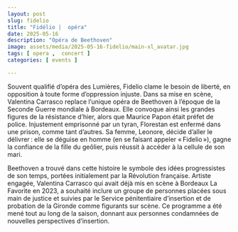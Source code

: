 ```yaml
---
layout: post
slug: fidelio
title: "Fidélio |  opéra"
date: 2025-05-16
description: "Opéra de Beethoven"
image: assets/media/2025-05-16-fidelio/main-xl_avatar.jpg
tags: [ opera ,  concert ]
categories: [ events ]

---
```



Souvent qualifié d’opéra des Lumières, Fidelio clame le besoin de liberté, en opposition à toute forme d’oppression injuste. Dans sa mise en scène, Valentina Carrasco replace l’unique opéra de Beethoven à l’époque de la Seconde Guerre mondiale à Bordeaux. Elle convoque ainsi les grandes figures de la résistance d’hier, alors que Maurice Papon était préfet de police. Injustement emprisonné par un tyran, Florestan est enfermé dans une prison, comme tant d’autres. Sa femme, Leonore, décide d’aller le délivrer : elle se déguise en homme (en se faisant appeler « Fidelio »), gagne la confiance de la fille du geôlier, puis réussit à accéder à la cellule de son mari. 

Beethoven a trouvé dans cette histoire le symbole des idées progressistes de son temps, portées initialement par la Révolution française. Artiste engagée, Valentina Carrasco qui avait déjà mis en scène à Bordeaux La Favorite  en 2023, a souhaité inclure un groupe de personnes placées sous main de justice et suivies par le Service pénitentiaire d’insertion et de probation de la Gironde comme figurants sur scène. Ce programme a été mené tout au long de la saison, donnant aux personnes condamnées de nouvelles perspectives d’insertion.


